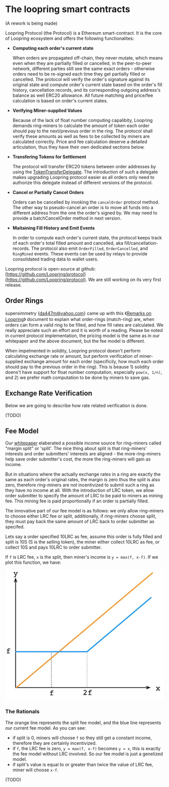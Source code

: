 
# The loopring smart contracts
(A rework is being made)

Loopring Protocol (the Protocol) is a Ethereum smart-contract. It is the core of Loopring ecosystem and offers the following functionalites:

- **Computing each order's current state**

	When orders are propagated off-chain, they never mutate, which means even when they are partially filled or cancelled, in the peer-to-peer network, different parties still see the same exact orders - otherwise orders need to be re-signed each time they get partially filled or cancelled. The protocol will verify the order's signature against its original state and compute order's current state based on the order's fill history, cancellation records, and its corresponding outgoing address's balance as well ERC20 allowance. All future matching and price/fee calculation is based on order's current states.


- **Verifying Miner-supplied Values**

	Because of the lack of float number computing capalibity, Loopring demands ring-miners to calculate the amount of token each order should pay to the next/previous order in the ring. The protocol shall verify these amounts as well as fees to be collected by miners are calculated correctly. Price and fee calculation deserve a detailed articulation, thus they have their own dedicated sections below.

- **Transfering Tokens for Settlement**

	The protocol will transfer ERC20 tokens between order addresses by using the [TokenTransferDelegate](https://github.com/Loopring/protocol/blob/master/contracts/TokenTransferDelegate.sol). The introduction of such a delegate makes upgrading Loopring protocol easier as all orders only need to authorize this delegate instead of different versions of the protocol.

- **Cancel or Partially Cancel Orders**

	Orders can be cancelled by invoking the `cancelOrder` protocol method. The other way to pseudo-cancel an order is to move all funds into a different address from the one the order's signed by. We may need to provide a batchCancelOrder method in next version.

- **Maitaining Fill History and Emit Events**

	In order to compute each order's current state, the protocol keeps track of each order's total filled amount and cancelled, aka fill/cancellation-records. The protocol also emit `OrderFilled`, `OrderCancelled`, and `RingMined` events. These events can be used by relays to provide consolidated trading data to wallet users.

Loopring protocol is open-source at github: [https://github.com/Loopring/protocol](https://github.com/Loopring/protocol). We are still working on its very first release.

## Order Rings

supersimmetry {[da447m@yahoo.com](mailto:da447m@yahoo.com)} came up with this 《[Remarks on Loopring](../pdf/supersimmetry-loopring-remark.pdf)》 document to explain what order-rings (match-ring) are, when orders can form a valid ring to be filled, and how fill rates are calculated. We really appreciate such an effort and it is worth of a reading. Please be noted in current protocol implementation, the pricing model is the same as in our whitepaper and the above document, but the fee model is different.

When impelmented in solidity, Loopring protocol doesn't perform calculating exchange rate or amount, but perform verification of miner-supplied exchange amount for each order (specificily, how much each order should pay to the previous order in the ring). This is beause 1) solidity doens't have support for float number computation, especially `pow(x, 1/n)`, and 2) we prefer math computation to be done by miners to save gas.


## Exchange Rate Verification
Below we are going to describe how rate related verification is done.

(TODO)

## Fee Model

Our [whitepaper](https://github.com/Loopring/whitepaper/raw/master/en_whitepaper.pdf) elaberated a possible income source for ring-miners called "margin split" or 'split'. The nice thing about split is that ring-miners' interests and order submitters' interests are aligned - the more ring-miners help save order submitter's cost, the more the ring-miners will gain as income.

But in situations where the actually exchange rates in a ring are exactly the same as each order's original rates, the margin is zero thus the split is also zero, therefore ring-miners are not incentivized to submit such a ring as they have no income at all. With the introduction of LRC token, we allow order submitter to specify the amount of LRC to be paid to miners as mining fee. This mining fee is paid proportionally if an order is partially filled.

The innovative part of our fee model is as follows: we only allow ring-miners to choose either LRC fee or split, additionally, if ring-miners choose split, they must pay back the same amount of LRC back to order submitter as specifed.

Lets say a order specified 10LRC as fee, assume this order is fully filled and split is 10S (S is the selling token), the miner either collect 10LRC as fee, or collect 10S and pays 10LRC to order submitter.

If `f` is LRC fee, `x` is the split, then miner's income is `y = max(f, x-f)`. If we plot this function, we have:

![](../img/fee-model.jpg)
### The Rationals

The orange line represents the split fee model, and the blue line represents our current fee model. As you can see:

- if split is 0, miners will choose `f` so they still get a constant income, therefore they are certainly incentivized.
- if `f`, the LRC fee is zero, `y = max(f, x-f)` becomes `y = x`, this is exactly the fee model without LRC involved. So our fee model is just a genelized model.
- if split's value is equal to or greater than twice the value of LRC fee, miner will choose `x-f`.

(TODO)

